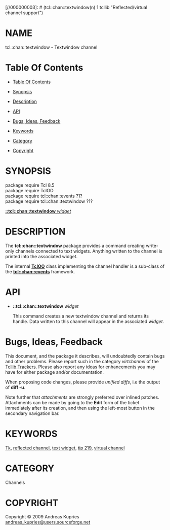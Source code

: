 
[//000000001]: # (tcl::chan::textwindow - Reflected/virtual channel support)
[//000000002]: # (Generated from file 'textwindow.man' by tcllib/doctools with format 'markdown')
[//000000003]: # (tcl::chan::textwindow(n) 1 tcllib "Reflected/virtual channel support")

# NAME

tcl::chan::textwindow - Textwindow channel

# <a name='toc'></a>Table Of Contents

  -  [Table Of Contents](#toc)

  -  [Synopsis](#synopsis)

  -  [Description](#section1)

  -  [API](#section2)

  -  [Bugs, Ideas, Feedback](#section3)

  -  [Keywords](#keywords)

  -  [Category](#category)

  -  [Copyright](#copyright)

# <a name='synopsis'></a>SYNOPSIS

package require Tcl 8.5  
package require TclOO  
package require tcl::chan::events ?1?  
package require tcl::chan::textwindow ?1?  

[__::tcl::chan::textwindow__ *widget*](#1)  

# <a name='description'></a>DESCRIPTION

The __tcl::chan::textwindow__ package provides a command creating write-only
channels connected to text widgets. Anything written to the channel is printed
into the associated widget.

The internal __[TclOO](../../../../index.md#tcloo)__ class implementing the
channel handler is a sub-class of the
__[tcl::chan::events](../virtchannel_core/events.md)__ framework.

# <a name='section2'></a>API

  - <a name='1'></a>__::tcl::chan::textwindow__ *widget*

    This command creates a new textwindow channel and returns its handle. Data
    written to this channel will appear in the associated *widget*.

# <a name='section3'></a>Bugs, Ideas, Feedback

This document, and the package it describes, will undoubtedly contain bugs and
other problems. Please report such in the category *virtchannel* of the [Tcllib
Trackers](http://core.tcl.tk/tcllib/reportlist). Please also report any ideas
for enhancements you may have for either package and/or documentation.

When proposing code changes, please provide *unified diffs*, i.e the output of
__diff -u__.

Note further that *attachments* are strongly preferred over inlined patches.
Attachments can be made by going to the __Edit__ form of the ticket immediately
after its creation, and then using the left-most button in the secondary
navigation bar.

# <a name='keywords'></a>KEYWORDS

[Tk](../../../../index.md#tk), [reflected
channel](../../../../index.md#reflected_channel), [text
widget](../../../../index.md#text_widget), [tip
219](../../../../index.md#tip_219), [virtual
channel](../../../../index.md#virtual_channel)

# <a name='category'></a>CATEGORY

Channels

# <a name='copyright'></a>COPYRIGHT

Copyright &copy; 2009 Andreas Kupries <andreas_kupries@users.sourceforge.net>
